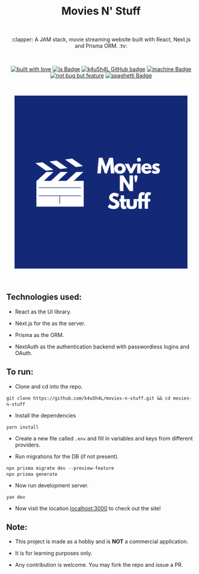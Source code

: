 <h1 align="center">Movies N' Stuff</h1></br>

<p align="center">
:clapper: A JAM stack, movie streaming website built with React, Next.js and Prisma ORM. :tv:
</p>
<br>

<p align="center">
  <a href="#"><img alt="built with love" src="https://forthebadge.com/images/badges/built-with-love.svg"/></a>
  <a href="#"><img alt="js Badge" src="https://forthebadge.com/images/badges/made-with-javascript.svg"/></a>
  <a href="https://github.com/k4u5h4L"><img alt="k4u5h4L GitHub badge" height="37" src="https://badgen.net/badge/GitHub/k4u5h4L?icon=github&color=24292e"/></a>
  <a href="#"><img alt="machine Badge" height="37" src="https://forthebadge.com/images/badges/works-on-my-machine.svg"/></a>
  <a href="#"><img alt="not bug but feature" height="37" src="https://forthebadge.com/images/badges/not-a-bug-a-feature.svg"/></a>
  <a href="#"><img alt="spaghetti Badge" src="https://forthebadge.com/images/badges/contains-tasty-spaghetti-code.svg"/></a>
</p>

<br>
<p align="center">
<img width="460px" src="assets/logo.png" alt="toxi-meter logo"></img>
</p><br>

## Technologies used:

-   React as the UI library.

-   Next.js for the as the server.

-   Prisma as the ORM.

-   NextAuth as the authentication backend with passwordless logins and OAuth.

## To run:

-   Clone and cd into the repo.

```
git clone https://github.com/k4u5h4L/movies-n-stuff.git && cd movies-n-stuff
```

-   Install the dependencies

```
yarn install
```

-   Create a new file called `.env` and fill in variables and keys from different providers.

-   Run migrations for the DB (if not present).

```
npx prisma migrate dev --preview-feature
npx prisma generate
```

-   Now run development server.

```
yan dev
```

-   Now visit the location [localhost:3000](http://localhost:3000) to check out the site!

## Note:

-   This project is made as a hobby and is <b>NOT</b> a commercial application.

-   It is for learning purposes only.

-   Any contribution is welcome. You may fork the repo and issue a PR.
